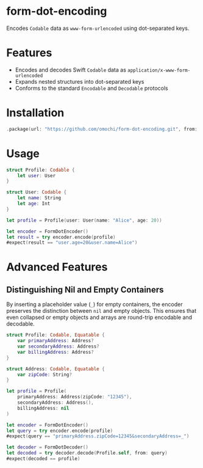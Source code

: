 # form-dot-encoding

Encodes `Codable` data as `www-form-urlencoded` using dot-separated keys.

# Features

- Encodes and decodes Swift `Codable` data as `application/x-www-form-urlencoded`
- Expands nested structures into dot-separated keys
- Conforms to the standard `Encodable` and `Decodable` protocols

# Installation

```swift
.package(url: "https://github.com/omochi/form-dot-encoding.git", from: "0.1.0")
```

# Usage

```swift
struct Profile: Codable {
    let user: User
}

struct User: Codable {
    let name: String
    let age: Int
}

let profile = Profile(user: User(name: "Alice", age: 20))

let encoder = FormDotEncoder()
let result = try encoder.encode(profile)
#expect(result == "user.age=20&user.name=Alice")
```

# Advanced Features

## Distinguishing Nil and Empty Containers

By inserting a placeholder value (`_`) for empty containers, the encoder preserves the distinction between `nil` and empty objects. This ensures that even collapsed or empty objects and arrays are round-trip encodable and decodable.

```swift
struct Profile: Codable, Equatable {
    var primaryAddress: Address?
    var secondaryAddress: Address?
    var billingAddress: Address?
}

struct Address: Codable, Equatable {
    var zipCode: String?
}

let profile = Profile(
    primaryAddress: Address(zipCode: "12345"),
    secondaryAddress: Address(),
    billingAddress: nil
)

let encoder = FormDotEncoder()
let query = try encoder.encode(profile)
#expect(query == "primaryAddress.zipCode=12345&secondaryAddress=_")

let decoder = FormDotDecoder()
let decoded = try decoder.decode(Profile.self, from: query)
#expect(decoded == profile)
```
